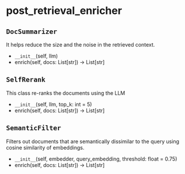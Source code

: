 # post_retrieval_enricher

## `DocSummarizer` 

It helps reduce the size and the noise in the retrieved context.

* `__init__`(self, llm)
* enrich(self, docs: List[str]) -> List[str]

## `SelfRerank` 

This class re-ranks the documents using the LLM

* `__init__`(self, llm, top_k: int = 5)
* enrich(self, docs: List[str]) -> List[str]

## `SemanticFilter` 

Filters out documents that are semantically dissimilar to the query using cosine similarity of embeddings.

* `__init__`(self, embedder, query_embedding, threshold: float = 0.75)
* enrich(self, docs: List[str]) -> List[str]
